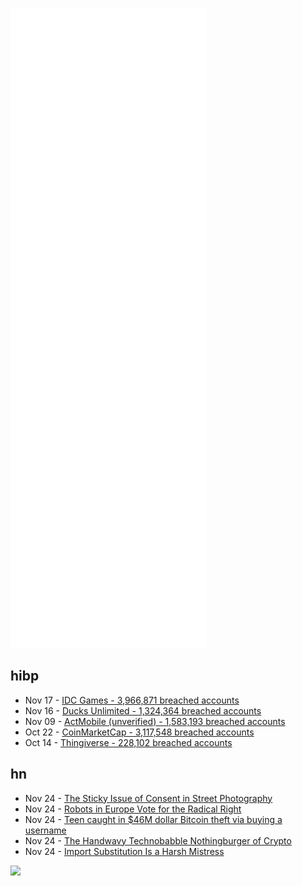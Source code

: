 ![Metrics](https://raw.githubusercontent.com/phixion/phixion/master/metrics.svg)

## hibp

<!--
for https://github.com/phixion/phixion/blob/main/.github/workflows/feeds.yml
-->
<!--START_SECTION:haveibeenpwnd-->
- Nov 17 - [IDC Games - 3,966,871 breached accounts](https://haveibeenpwned.com/PwnedWebsites#IDCGames)
- Nov 16 - [Ducks Unlimited - 1,324,364 breached accounts](https://haveibeenpwned.com/PwnedWebsites#DucksUnlimited)
- Nov 09 - [ActMobile (unverified) - 1,583,193 breached accounts](https://haveibeenpwned.com/PwnedWebsites#ActMobile)
- Oct 22 - [CoinMarketCap - 3,117,548 breached accounts](https://haveibeenpwned.com/PwnedWebsites#CoinMarketCap)
- Oct 14 - [Thingiverse - 228,102 breached accounts](https://haveibeenpwned.com/PwnedWebsites#Thingiverse)
<!--END_SECTION:haveibeenpwnd-->

## hn

<!--
for https://github.com/phixion/phixion/blob/main/.github/workflows/feeds.yml
-->
<!--START_SECTION:hn-->
- Nov 24 - [The Sticky Issue of Consent in Street Photography](https://dinalitovsky.bulletin.com/312411763768865/)
- Nov 24 - [Robots in Europe Vote for the Radical Right](https://www.knowledge.unibocconi.eu/notizia.php?idArt=23580)
- Nov 24 - [Teen caught in $46M dollar Bitcoin theft via buying a username](https://www.thespec.com/news/crime/2021/11/23/hamilton-cryptocurrency-bitcoin-theft.html)
- Nov 24 - [The Handwavy Technobabble Nothingburger of Crypto](https://www.stephendiehl.com/blog/nothing-burger.html)
- Nov 24 - [Import Substitution Is a Harsh Mistress](http://bactra.org/weblog/import-substitution-is-a-harsh-mistress.html)
<!--END_SECTION:hn-->

<!--
for https://yhype.me
-->
![](https://hit.yhype.me/github/profile?user_id=13013670)
